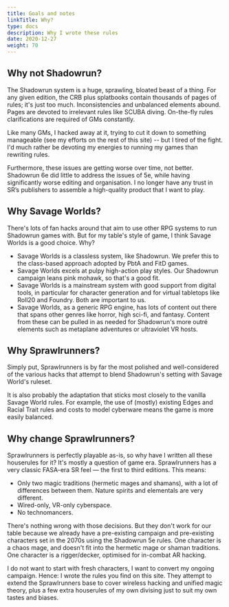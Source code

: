 ```yaml
---
title: Goals and notes
linkTitle: Why?
type: docs
description: Why I wrote these rules
date: 2020-12-27
weight: 70
---
```


## Why not Shadowrun?

The Shadowrun system is a huge, sprawling, bloated beast of a thing. For any given edition, the CRB plus splatbooks contain thousands of pages of rules; it's just too much. Inconsistencies and unbalanced elements abound. Pages are devoted to irrelevant rules like SCUBA diving. On-the-fly rules clarifications are required of GMs constantly.

Like many GMs, I hacked away at it, trying to cut it down to something manageable (see my efforts on the rest of this site) -- but I tired of the fight. I'd much rather be devoting my energies to running my games than rewriting rules.

Furthermore, these issues are getting worse over time, not better. Shadowrun 6e did little to address the issues of 5e, while having significantly worse editing and organisation. I no longer have any trust in SR’s publishers to assemble a high-quality product that I want to play. 

## Why Savage Worlds?

There's lots of fan hacks around that aim to use other RPG systems to run Shadowrun games with. But for my table's style of game, I think Savage Worlds is a good choice. Why?

* Savage Worlds is a classless system, like Shadowrun. We prefer this to the class-based approach adopted by PbtA and FitD games.
* Savage Worlds excels at pulpy high-action play styles. Our Shadowrun campaign leans pink mohawk, so that's a good fit.
* Savage Worlds is a mainstream system with good support from digital tools, in particular for character generation and for virtual tabletops like Roll20 and Foundry. Both are important to us. 
* Savage Worlds, as a generic RPG engine, has lots of content out there that spans other genres like horror, high sci-fi, and fantasy. Content from these can be pulled in as needed for Shadowrun's more outré elements such as metaplane adventures or ultraviolet VR hosts.

## Why Sprawlrunners?

Simply put, Sprawlrunners is by far the most polished and well-considered of the various hacks that attempt to blend Shadowrun's setting with Savage World's ruleset.

It is also probably the adaptation that sticks most closely to the vanilla Savage World rules. For example, the use of (mostly) existing Edges and Racial Trait rules and costs to model cyberware means the game is more easily balanced.

## Why change Sprawlrunners?

Sprawlrunners is perfectly playable as-is, so why have I written all these houserules for it? It's mostly a question of game era. Sprawlrunners has a very classic FASA-era SR feel — the first to third editions. This means:

* Only two magic traditions (hermetic mages and shamans), with a lot of differences between them. Nature spirits and elementals are very different.
* Wired-only, VR-only cyberspace.
* No technomancers.

There's nothing wrong with those decisions. But they don't work for our table because we already have a pre-existing campaign and pre-existing characters set in the 2070s using the Shadowrun 5e rules. One character is a chaos mage, and doesn't fit into the hermetic mage or shaman traditions. One character is a rigger/decker, optimised for in-combat AR hacking. 

I do not want to start with fresh characters, I want to convert my ongoing campaign. Hence: I wrote the rules you find on this site. They attempt to extend the Sprawlrunners base to cover wireless hacking and unified magic theory, plus a few extra houserules of my own divising just to suit my own tastes and biases.